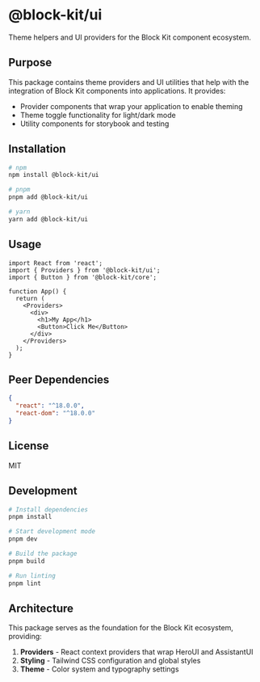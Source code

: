 # @block-kit/ui

Theme helpers and UI providers for the Block Kit component ecosystem.

## Purpose

This package contains theme providers and UI utilities that help with the integration of Block Kit components into applications. It provides:

- Provider components that wrap your application to enable theming
- Theme toggle functionality for light/dark mode
- Utility components for storybook and testing

## Installation

```bash
# npm
npm install @block-kit/ui

# pnpm
pnpm add @block-kit/ui

# yarn
yarn add @block-kit/ui
```

## Usage

```tsx
import React from 'react';
import { Providers } from '@block-kit/ui';
import { Button } from '@block-kit/core';

function App() {
  return (
    <Providers>
      <div>
        <h1>My App</h1>
        <Button>Click Me</Button>
      </div>
    </Providers>
  );
}
```

## Peer Dependencies

```json
{
  "react": "^18.0.0",
  "react-dom": "^18.0.0"
}
```

## License

MIT

## Development

```bash
# Install dependencies
pnpm install

# Start development mode
pnpm dev

# Build the package
pnpm build

# Run linting
pnpm lint
```

## Architecture

This package serves as the foundation for the Block Kit ecosystem, providing:

1. **Providers** - React context providers that wrap HeroUI and AssistantUI
2. **Styling** - Tailwind CSS configuration and global styles
3. **Theme** - Color system and typography settings 
